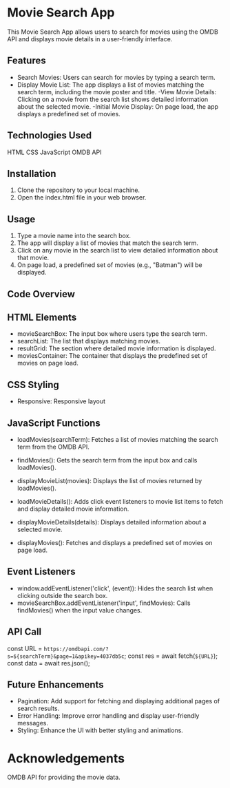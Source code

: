 # Movie Search App

This Movie Search App allows users to search for movies using the OMDB API and displays movie details in a user-friendly interface.

## Features

- Search Movies: Users can search for movies by typing a search term.
- Display Movie List: The app displays a list of movies matching the search term, including the movie poster and title.
  -View Movie Details: Clicking on a movie from the search list shows detailed information about the selected movie.
  -Initial Movie Display: On page load, the app displays a predefined set of movies.

## Technologies Used

HTML
CSS
JavaScript
OMDB API

## Installation

1. Clone the repository to your local machine.
2. Open the index.html file in your web browser.

## Usage

1. Type a movie name into the search box.
2. The app will display a list of movies that match the search term.
3. Click on any movie in the search list to view detailed information about that movie.
4. On page load, a predefined set of movies (e.g., "Batman") will be displayed.

## Code Overview

## HTML Elements

- movieSearchBox: The input box where users type the search term.
- searchList: The list that displays matching movies.
- resultGrid: The section where detailed movie information is displayed.
- moviesContainer: The container that displays the predefined set of movies on page load.

## CSS Styling

- Responsive: Responsive layout

## JavaScript Functions

- loadMovies(searchTerm): Fetches a list of movies matching the search term from the OMDB API.

- findMovies(): Gets the search term from the input box and calls loadMovies().
- displayMovieList(movies): Displays the list of movies returned by loadMovies().
- loadMovieDetails(): Adds click event listeners to movie list items to fetch and display detailed movie information.
- displayMovieDetails(details): Displays detailed information about a selected movie.
- displayMovies(): Fetches and displays a predefined set of movies on page load.

## Event Listeners

- window.addEventListener('click', (event)): Hides the search list when clicking outside the search box.
- movieSearchBox.addEventListener('input', findMovies): Calls findMovies() when the input value changes.

## API Call

const URL = `https://omdbapi.com/?s=${searchTerm}&page=1&apikey=4037db5c`;
const res = await fetch(`${URL}`);
const data = await res.json();

## Future Enhancements

- Pagination: Add support for fetching and displaying additional pages of search results.
- Error Handling: Improve error handling and display user-friendly messages.
- Styling: Enhance the UI with better styling and animations.

# Acknowledgements

OMDB API for providing the movie data.
